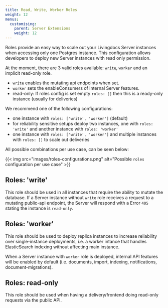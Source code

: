 ```yaml
---
title: Read, Write, Worker Roles
weight: 12
menus:
  customising:
    parent: Server Extensions
    weight: 12
---
```


Roles provide an easy way to scale out your Livingdocs Server instances when accessing only one Postgres instance.
This configuration allows developers to deploy new Server instances with read only permission.

At the moment, there are 3 valid roles available: `write`, `worker` and an implicit read-only role.
 - `write` enables the mutating api endpoints when set.
 - `worker` sets the enableConsumers of internal Server features.
 - read-only: If roles config is set empty `roles: []` then this is a ready-only instance (usually for deliveries)

We recommend one of the following configurations:
 - one instance with `roles: ['write', 'worker']` (default)
 - for reliability sensitive setups deploy two instances, one with `roles: 'write'` and another instance with `roles: 'worker'`
 - one instance with `roles: ['write', 'worker']` and multiple instances with `roles: []` to scale out deliveries

All possible combinations per use case, can be seen below:

{{< img src="images/roles-configurations.png" alt="Possible `roles` configuration per use case" >}}

## Roles: 'write'

This role should be used in all instances that require the ability to mutate the database.
If a Server instance without `write` role receives a request to a mutating public-api endpoint,
the Server will respond with a Error `405` stating the instance is `read-only`.

## Roles: 'worker'

This role should be used to deploy replica instances to increase reliability over single-instance deployments, i.e. a worker intance that handles ElasticSearch indexing without affecting main instance.

When a Server instance with `worker` role is deployed, internal API features will be enabled by default (i.e. documents, import, indexing, notifications, document-migrations).

## Roles: read-only

This role should be used when having a delivery/frontend doing read-only requests via the public API.
